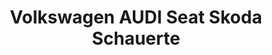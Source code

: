 ---
title: "Volkswagen AUDI Seat Skoda Schauerte"
url: /finnentrop/volkswagen-audi-seat-skoda-schauerte/
shop: Autowerkstatt
---
